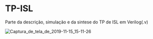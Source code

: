 # TP-ISL
Parte da descrição, simulação e da sintese do TP de ISL em Verilog(.v) 

![Captura_de_tela_de_2019-11-15_15-11-26](https://user-images.githubusercontent.com/48726318/68971689-dc5a9900-07c8-11ea-969c-0e1f9e73ad05.png)

